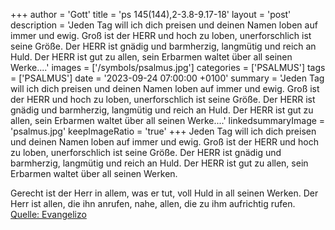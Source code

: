 +++
author = 'Gott'
title = 'ps 145(144),2-3.8-9.17-18'
layout = 'post'
description = 'Jeden Tag will ich dich preisen und deinen Namen loben auf immer und ewig.  Groß ist der HERR und hoch zu loben, unerforschlich ist seine Größe.  Der HERR ist gnädig und barmherzig, langmütig und reich an Huld. Der HERR ist gut zu allen, sein Erbarmen waltet über all seinen Werke....'
images = ['/symbols/psalmus.jpg']
categories = ['PSALMUS']
tags = ['PSALMUS']
date = '2023-09-24 07:00:00 +0100'
summary = 'Jeden Tag will ich dich preisen und deinen Namen loben auf immer und ewig.  Groß ist der HERR und hoch zu loben, unerforschlich ist seine Größe.  Der HERR ist gnädig und barmherzig, langmütig und reich an Huld. Der HERR ist gut zu allen, sein Erbarmen waltet über all seinen Werke....'
linkedsummaryImage = 'psalmus.jpg'
keepImageRatio = 'true'
+++
Jeden Tag will ich dich preisen und deinen Namen loben auf immer und ewig. 
Groß ist der HERR und hoch zu loben, unerforschlich ist seine Größe. 
Der HERR ist gnädig und barmherzig, langmütig und reich an Huld.
Der HERR ist gut zu allen, sein Erbarmen waltet über all seinen Werken.<!--more--> 

Gerecht ist der Herr in allem, was er tut,
voll Huld in all seinen Werken.
Der Herr ist allen, die ihn anrufen, nahe,
allen, die zu ihm aufrichtig rufen.<br> [Quelle: Evangelizo](https://evangeliumtagfuertag.org/DE/gospel)